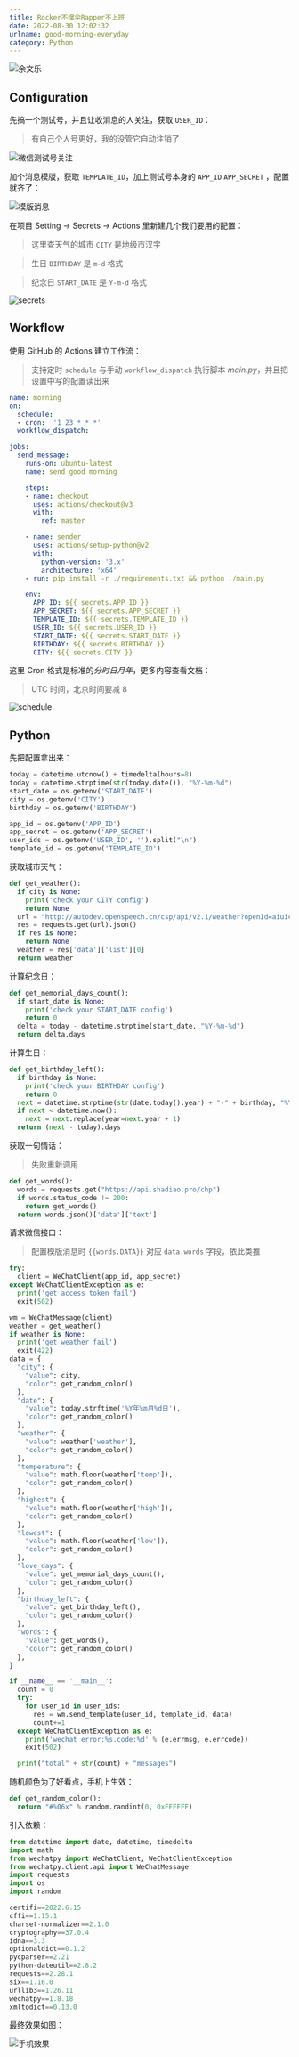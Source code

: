 ```yaml
---
title: Rocker不撑伞Rapper不上班
date: 2022-08-30 12:02:32
urlname: good-morning-everyday
category: Python
---
```


![余文乐](https://i.imgtg.com/2022/08/30/ZmDyp.jpg)

<!--more-->

## Configuration

先搞一个测试号，并且让收消息的人关注，获取 `USER_ID`：

> 有自己个人号更好，我的没管它自动注销了

![微信测试号关注](https://i.imgtg.com/2022/08/30/ZmrUK.png)

加个消息模版，获取 `TEMPLATE_ID`，加上测试号本身的 `APP_ID` `APP_SECRET` ，配置就齐了：

![模版消息](https://i.imgtg.com/2022/08/30/ZmKdS.png)

在项目 Setting -> Secrets -> Actions 里新建几个我们要用的配置：

> 这里查天气的城市 `CITY` 是地级市汉字

> 生日 `BIRTHDAY` 是 `m-d` 格式

> 纪念日 `START_DATE` 是 `Y-m-d` 格式

![secrets](https://i.imgtg.com/2022/08/30/ZmN9s.png)

## Workflow

使用 GitHub 的 Actions 建立工作流：

> 支持定时 `schedule` 与手动 `workflow_dispatch` 执行脚本 *main.py*，并且把设置中写的配置读出来

```yml .github/workflows/main.yml
name: morning
on:
  schedule:
  - cron:  '1 23 * * *'
  workflow_dispatch:

jobs:
  send_message:
    runs-on: ubuntu-latest
    name: send good morning

    steps:
    - name: checkout
      uses: actions/checkout@v3
      with:
        ref: master

    - name: sender
      uses: actions/setup-python@v2
      with:
        python-version: '3.x'
        architecture: 'x64'
    - run: pip install -r ./requirements.txt && python ./main.py

    env:
      APP_ID: ${{ secrets.APP_ID }}
      APP_SECRET: ${{ secrets.APP_SECRET }}
      TEMPLATE_ID: ${{ secrets.TEMPLATE_ID }}
      USER_ID: ${{ secrets.USER_ID }}
      START_DATE: ${{ secrets.START_DATE }}
      BIRTHDAY: ${{ secrets.BIRTHDAY }}
      CITY: ${{ secrets.CITY }}
```

这里 Cron 格式是标准的*分时日月年*，更多内容查看文档：

> UTC 时间，北京时间要减 8

![schedule](https://i.imgtg.com/2022/08/30/ZmgEL.png)

## Python

先把配置拿出来：

```python
today = datetime.utcnow() + timedelta(hours=8)
today = datetime.strptime(str(today.date()), "%Y-%m-%d")
start_date = os.getenv('START_DATE')
city = os.getenv('CITY')
birthday = os.getenv('BIRTHDAY')

app_id = os.getenv('APP_ID')
app_secret = os.getenv('APP_SECRET')
user_ids = os.getenv('USER_ID', '').split("\n")
template_id = os.getenv('TEMPLATE_ID')
```

获取城市天气：

```python
def get_weather():
  if city is None:
    print('check your CITY config')
    return None
  url = "http://autodev.openspeech.cn/csp/api/v2.1/weather?openId=aiuicus&clientType=android&sign=android&city=" + city
  res = requests.get(url).json()
  if res is None:
    return None
  weather = res['data']['list'][0]
  return weather
```

计算纪念日：

```python
def get_memorial_days_count():
  if start_date is None:
    print('check your START_DATE config')
    return 0
  delta = today - datetime.strptime(start_date, "%Y-%m-%d")
  return delta.days
```

计算生日：

```python
def get_birthday_left():
  if birthday is None:
    print('check your BIRTHDAY config')
    return 0
  next = datetime.strptime(str(date.today().year) + "-" + birthday, "%Y-%m-%d")
  if next < datetime.now():
    next = next.replace(year=next.year + 1)
  return (next - today).days
```

获取一句情话：

> 失败重新调用

```python
def get_words():
  words = requests.get("https://api.shadiao.pro/chp")
  if words.status_code != 200:
    return get_words()
  return words.json()['data']['text']
```

请求微信接口：

> 配置模版消息时 `{{words.DATA}}` 对应 `data.words` 字段，依此类推

```python
try:
  client = WeChatClient(app_id, app_secret)
except WeChatClientException as e:
  print('get access token fail')
  exit(502)

wm = WeChatMessage(client)
weather = get_weather()
if weather is None:
  print('get weather fail')
  exit(422)
data = {
  "city": {
    "value": city,
    "color": get_random_color()
  },
  "date": {
    "value": today.strftime('%Y年%m月%d日'),
    "color": get_random_color()
  },
  "weather": {
    "value": weather['weather'],
    "color": get_random_color()
  },
  "temperature": {
    "value": math.floor(weather['temp']),
    "color": get_random_color()
  },
  "highest": {
    "value": math.floor(weather['high']),
    "color": get_random_color()
  },
  "lowest": {
    "value": math.floor(weather['low']),
    "color": get_random_color()
  },
  "love_days": {
    "value": get_memorial_days_count(),
    "color": get_random_color()
  },
  "birthday_left": {
    "value": get_birthday_left(),
    "color": get_random_color()
  },
  "words": {
    "value": get_words(),
    "color": get_random_color()
  },
}

if __name__ == '__main__':
  count = 0
  try:
    for user_id in user_ids:
      res = wm.send_template(user_id, template_id, data)
      count+=1
  except WeChatClientException as e:
    print('wechat error:%s.code:%d' % (e.errmsg, e.errcode))
    exit(502)

  print("total" + str(count) + "messages")
```

随机颜色为了好看点，手机上生效：

```python
def get_random_color():
  return "#%06x" % random.randint(0, 0xFFFFFF)
```

引入依赖：

```python
from datetime import date, datetime, timedelta
import math
from wechatpy import WeChatClient, WeChatClientException
from wechatpy.client.api import WeChatMessage
import requests
import os
import random
```

```python requirements.txt
certifi==2022.6.15
cffi==1.15.1
charset-normalizer==2.1.0
cryptography==37.0.4
idna==3.3
optionaldict==0.1.2
pycparser==2.21
python-dateutil==2.8.2
requests==2.28.1
six==1.16.0
urllib3==1.26.11
wechatpy==1.8.18
xmltodict==0.13.0
```

最终效果如图：

![手机效果](https://i.imgtg.com/2022/08/30/ZmJFX.jpg)
